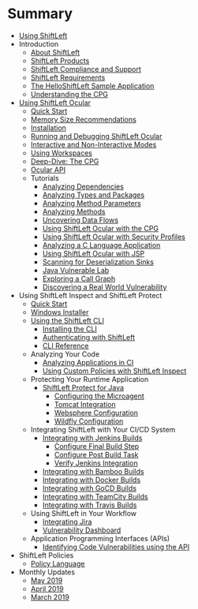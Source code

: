 # Summary

* [Using ShiftLeft](README.md)
* Introduction
  * [About ShiftLeft](introduction/about.md)
  * [ShiftLeft Products](introduction/products.md)
  * [ShiftLeft Compliance and Support](introduction/support.md)
  * [ShiftLeft Requirements](introduction/requirements.md)
  * [The HelloShiftLeft Sample Application](introduction/helloshiftleft.md)
  * [Understanding the CPG](introduction/understanding-cpg.md)
* [Using ShiftLeft Ocular](using-ocular/ocular-desc.md)
  * [Quick Start](using-ocular/ocular-quick-start.md)
  * [Memory Size Recommendations](using-ocular/ocular-memory-size.md)
  * [Installation](using-ocular/installation.md)
  * [Running and Debugging ShiftLeft Ocular](using-ocular/running-debugging.md)
  * [Interactive and Non-Interactive Modes](using-ocular/interactive-noninteractive-modes.md)
  * [Using Workspaces](using-ocular/workspaces.md)
  * [Deep-Dive: The CPG](using-ocular/cpg-deep-dive.md)
  * [Ocular API](https://ocular.shiftleft.io/api/)
  * Tutorials
    * [Analyzing Dependencies](using-ocular/tutorials/dependency-analysis.md)
    * [Analyzing Types and Packages](using-ocular/tutorials/types-packages-analysis.md)
    * [Analyzing Method Parameters](using-ocular/tutorials/parameters-analyze.md)
    * [Analyzing Methods](using-ocular/tutorials/methods-analyze.md)
    * [Uncovering Data Flows](using-ocular/tutorials/data-flows.md)
    * [Using ShiftLeft Ocular with the CPG](using-ocular/tutorials/cpg.md)
    * [Using ShiftLeft Ocular with Security Profiles](using-ocular/tutorials/sp.md)
    * [Analyzing a C Language Application](using-ocular/tutorials/c-language.md)
    * [Using ShiftLeft Ocular with JSP](using-ocular/tutorials/jsp.md)
    * [Scanning for Deserialization Sinks](using-ocular/tutorials/deserialization.md)
    * [Java Vulnerable Lab](using-ocular/tutorials/java-vuln.md)
    * [Exploring a Call Graph](using-ocular/tutorials/callgraph.md)
    * [Discovering a Real World Vulnerability](using-ocular/tutorials/CVE-2018-19859.md)
* Using ShiftLeft Inspect and ShiftLeft Protect
  * [Quick Start](using-inspect-protect/inspect-protect-quick-start.md)
  * [Windows Installer](using-inspect-protect/windows-installer.md)
  * [Using the ShiftLeft CLI](using-inspect-protect/using-cli/using-cli.md)
    * [Installing the CLI](using-inspect-protect/using-cli/install-cli.md)
    * [Authenticating with ShiftLeft](using-inspect-protect/using-cli/authenticating.md)
    * [CLI Reference](using-inspect-protect/using-cli/cli-reference.md)
  * Analyzing Your Code
    * [Analyzing Applications in CI](using-inspect-protect/inspect/analyzing-applications-in-ci.md)
    * [Using Custom Policies with ShiftLeft Inspect](using-inspect-protect/inspect/custom-policies.md)
  *  Protecting Your Runtime Application
     * [ShiftLeft Protect for Java](using-inspect-protect/protect-java/jvm-based-environments.md)
       * [Configuring the Microagent](using-inspect-protect/protect-java/configuring-the-microagent.md)
       * [Tomcat Integration](using-inspect-protect/protect-java/tomcat-integration.md)
       * [Websphere Configuration](using-inspect-protect/protect-java/websphere-configuration.md)
       * [Wildfly Configuration](using-inspect-protect/protect-java/wildfly-configuration.md)
  * Integrating ShiftLeft with Your CI/CD System
    * [Integrating with Jenkins Builds](using-inspect-protect/integrating-with-shiftleft/integrating-jenkins-builds/integrating-jenkins-builds.md)
      * [Configure Final Build Step](using-inspect-protect/integrating-with-shiftleft/integrating-jenkins-builds/configure-final-build-step.md)
      * [Configure Post Build Task](using-inspect-protect/integrating-with-shiftleft/integrating-jenkins-builds/configure-post-build-task.md)
      * [Verify Jenkins Integration](using-inspect-protect/integrating-with-shiftleft/integrating-jenkins-builds/verify-jenkins-integration.md)
    * [Integrating with Bamboo Builds](using-inspect-protect/integrating-with-shiftleft/integrating-bamboo-builds.md)
    * [Integrating with Docker Builds](using-inspect-protect/integrating-with-shiftleft/integrating-docker-builds.md)
    * [Integrating with GoCD Builds](using-inspect-protect/integrating-with-shiftleft/integrating-gocd-builds.md)
    * [Integrating with TeamCity Builds](using-inspect-protect/integrating-with-shiftleft/integrating-teamcity-builds.md)
    * [Integrating with Travis Builds](using-inspect-protect/integrating-with-shiftleft/integrating-travis-builds.md)
  * Using ShiftLeft in Your Workflow
    * [Integrating Jira](using-inspect-protect/using-workflow/jira-integration.md)
    * [Vulnerability Dashboard](using-inspect-protect/using-workflow/vulnerability-dashboard.md)
  * Application Programming Interfaces (APIs)
    * [Identifying Code Vulnerabilities using the API](using-inspect-protect/api/vulnerabilities_api.md)
* ShiftLeft Policies
  * [Policy Language](policies/spl.md)
* Monthly Updates
  * [May 2019](release-notes/may-2019.md)
  * [April 2019](release-notes/april-2019.md)
  * [March 2019](release-notes/march-2019.md)
